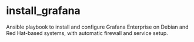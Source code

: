 # install_grafana
Ansible playbook to install and configure Grafana Enterprise on Debian and Red Hat-based systems, with automatic firewall and service setup.
